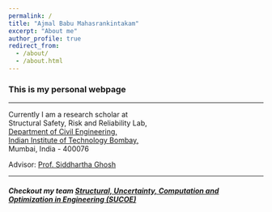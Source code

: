 ```yaml
---
permalink: /
title: "Ajmal Babu Mahasrankintakam"
excerpt: "About me"
author_profile: true
redirect_from: 
  - /about/
  - /about.html
---
```



### This is my personal webpage 
------------
Currently I am a research scholar at  
Structural Safety, Risk and Reliability Lab,  
[Department of Civil Engineering,](http://www.civil.iitb.ac.in/, "Civil-IIT Bombay")  
[Indian Institute of Technology Bombay,](http://www.iitb.ac.in/ "IIT Bombay")  
Mumbai, India - 400076  

Advisor: [Prof. Siddhartha Ghosh](https://www.civil.iitb.ac.in/~sghosh/ "Prof. Siddhartha Ghosh, IIT Bombay")

------------

##### Checkout my team [Structural, Uncertainty, Computation and Optimization in Engineering (SUCOE)](https://sites.google.com/view/sucoe/ "Structural, Uncertainty, Computation and Optimization in Engineering")

